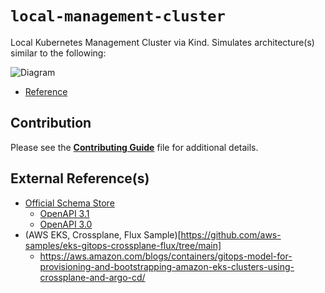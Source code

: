 # `local-management-cluster`

Local Kubernetes Management Cluster via Kind. Simulates architecture(s) similar to the following:

![Diagram](https://d2908q01vomqb2.cloudfront.net/fe2ef495a1152561572949784c16bf23abb28057/2023/04/07/Multi-cluster-GitOps-Solution.png)

- [Reference](https://aws.amazon.com/blogs/containers/part-1-build-multi-cluster-gitops-using-amazon-eks-flux-cd-and-crossplane/)

## Contribution

Please see the [**Contributing Guide**](./CONTRIBUTING.md) file for additional details.

## External Reference(s)

- [Official Schema Store](https://github.com/SchemaStore/schemastore/tree/master/src/schemas/json)
  - [OpenAPI 3.1](https://raw.githubusercontent.com/OAI/OpenAPI-Specification/main/schemas/v3.1/schema.json)
  - [OpenAPI 3.0](https://raw.githubusercontent.com/OAI/OpenAPI-Specification/main/schemas/v3.0/schema.json)
- (AWS EKS, Crossplane, Flux Sample)[https://github.com/aws-samples/eks-gitops-crossplane-flux/tree/main]
    - https://aws.amazon.com/blogs/containers/gitops-model-for-provisioning-and-bootstrapping-amazon-eks-clusters-using-crossplane-and-argo-cd/

